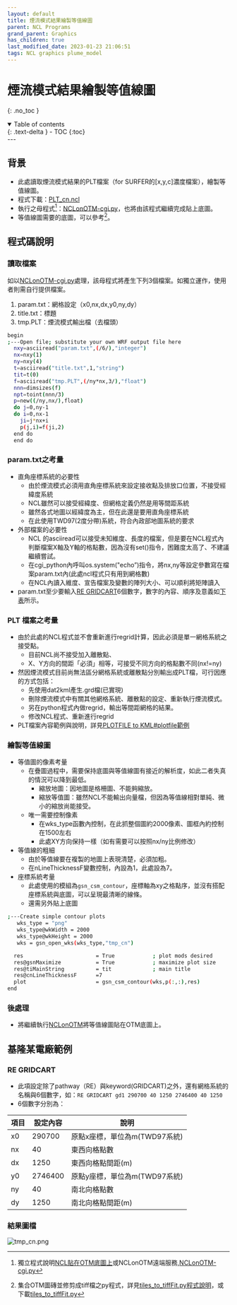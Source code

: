 ```yaml
---
layout: default
title: 煙流模式結果繪製等值線圖
parent: NCL Programs
grand_parent: Graphics
has_children: true
last_modified_date: 2023-01-23 21:06:51
tags: NCL graphics plume_model
---
```


# 煙流模式結果繪製等值線圖
{: .no_toc }

<details open markdown="block">
  <summary>
    Table of contents
  </summary>
  {: .text-delta }
- TOC
{:toc}
</details>
---

## 背景

- 此處讀取煙流模式結果的PLT檔案（for SURFER的[x,y,c]濃度檔案），繪製等值線圖。
- 程式下載：[PLT_cn.ncl](https://github.com/sinotec2/Focus-on-Air-Quality/blob/main/utilities/Graphics/CaaS/PLT_cn.ncl)
- 執行之母程式[^2]：[NCLonOTM-cgi.py](../CaaS/NCLonOTM-cgi.md)，也將由該程式繼續完成貼上底圖。
- 等值線圖需要的底圖，可以參考[^1]。

## 程式碼說明

### 讀取檔案

如以[NCLonOTM-cgi.py](../CaaS/NCLonOTM-cgi.md)處理，該母程式將產生下列3個檔案。如獨立運作，使用者則需自行提供檔案。

1. param.txt：網格設定（x0,nx,dx,y0,ny,dy）
2. title.txt：標題
3. tmp.PLT：煙流模式輸出檔（去檔頭）

```bash
begin
;---Open file; substitute your own WRF output file here
  nxy=asciiread("param.txt",(/6/),"integer")
  nx=nxy(1)
  ny=nxy(4)
  t=asciiread("title.txt",1,"string")
  tit=t(0)
  f=asciiread("tmp.PLT",(/ny*nx,3/),"float")
  nnn=dimsizes(f)
  npt=toint(nnn/3)
  p=new((/ny,nx/),float)
  do j=0,ny-1
  do i=0,nx-1
    ji=j*nx+i
    p(j,i)=f(ji,2)
  end do
  end do
```

### param.txt之考量

- 直角座標系統的必要性
  - 由於煙流模式必須用直角座標系統來設定接收點及排放口位置，不接受經緯度系統
  - NCL雖然可以接受經緯度、但網格定義仍然是用等間距系統
  - 雖然各式地圖以經緯度為主，但在此還是要用直角座標系統
  - 在此使用TWD97(2度分帶)系統，符合內政部地圖系統的要求
- 外部檔案的必要性
  - NCL 的asciiread可以接受未知維度、長度的檔案，但是要在NCL程式內判斷檔案X軸及Y軸的格點數，因為沒有set()指令，困難度太高了、不建議繼續嘗試。
  - 在cgi_python內呼叫os.system("echo”)指令，將nx,ny等設定參數寫在檔案param.txt內(此處ncl程式只有用到網格數)
  - 在NCL內讀入維度、宣告檔案及變數的陣列大小、可以順利將矩陣讀入
- param.txt至少要輸入[RE GRIDCART](#re-gridcart)6個數字，數字的內容、順序及意義如[下表](#re-gridcart)所示。

### PLT 檔案之考量

- 由於此處的NCL程式並不會重新進行regrid計算，因此必須是單一網格系統之接受點。
  - 目前NCL尚不接受加入離散點、
  - X、Y方向的間距「必須」相等，可接受不同方向的格點數不同(nx!=ny)
- 然因煙流模式目前尚無法區分網格系統或離散點分別輸出成PLT檔，可行因應的方式包括：
  - 先使用dat2kml產生.grd檔(已實現)
  - 刪除煙流模式中有關其他網格系統、離散點的設定、重新執行煙流模式。
  - 另在python程式內做regrid，輸出等間距網格的結果。
  - 修改NCL程式、重新進行regrid
- PLT檔案內容範例與說明，詳見[PLOTFILE to KML#plotfile範例](https://sinotec2.github.io/Focus-on-Air-Quality/PlumeModels/OU_pathways/PLT2kml.md#plotfile範例)

### 繪製等值線圖

- 等值圖的像素考量
  - 在疊圖過程中，需要保持底圖與等值線圖有接近的解析度，如此二者失真的情況可以降到最低。
    - 縮放地圖：因地圖是格柵圖、不能夠縮放。
    - 縮放等值圖：雖然NCL不能輸出向量檔，但因為等值線相對單純、微小的縮放尚能接受。
  - 唯一需要控制像素
    - 在wks_type函數內控制，在此抓整個圖約2000像素、圖框內約控制在1500左右
    - 此處XY方向保持一樣（如有需要可以按照nx/ny比例修改）
- 等值線的粗細
  - 由於等值線要在複製的地圖上表現清楚，必須加粗。
  - 在nLineThicknessF變數控制，內設為1，此處設為7。
- 座標系統考量
  - 此處使用的模組為`gsn_csm_contour`，座標軸為xy之格點序，並沒有搭配座標系統與底圖，可以呈現最清晰的線條。
  - 還需另外貼上底圖

```bash
;---Create simple contour plots  
   wks_type = "png"
   wks_type@wkWidth = 2000
   wks_type@wkHeight = 2000
   wks = gsn_open_wks(wks_type,"tmp_cn")

  res                       = True            ; plot mods desired
  res@gsnMaximize           = True            ; maximize plot size
  res@tiMainString          = tit             ; main title
  res@cnLineThicknessF      =7
  plot                      = gsn_csm_contour(wks,p(:,:),res)
end
```

### 後處理

- 將繼續執行[NCLonOTM](NCLonOTM.md)將等值線圖貼在OTM底圖上。

## 基隆某電廠範例

### RE GRIDCART

- 此項設定除了pathway（RE）與keyword(GRIDCART)之外，還有網格系統的名稱與6個數字，如：`RE GRIDCART gd1 290700 40 1250 2746400 40 1250`
- 6個數字分別為：

項目|設定內容|說明
-|-|-
x0|290700|原點x座標，單位為m(TWD97系統)
nx|40|東西向格點數
dx|1250|東西向格點間距(m)
y0|2746400|原點y座標，單位為m(TWD97系統)
ny|40|南北向格點數
dy|1250|南北向格點間距(m)

### 結果圖檔

![tmp_cn.png](https://drive.google.com/uc?id=1DK7QFdVjCEk-MRA9K8klC-IsnUhyqa5W)

[^1]: 集合OTM圖磚並修剪成tiff檔之py程式，詳見[tiles_to_tiffFit.py程式說明](../CaaS/tiles_to_tiffFit.md)，或下載[tiles_to_tiffFit.py](https://github.com/sinotec2/Focus-on-Air-Quality/blob/main/utilities/Graphics/CaaS/tiles_to_tiffFit.py)
[^2]: 獨立程式說明[NCL貼在OTM底圖上](NCLonOTM.md)或NCLonOTM遠端服務,[NCLonOTM-cgi.py](../CaaS/NCLonOTM-cgi.md)